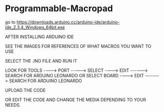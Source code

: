 # Programmable-Macropad

go to https://downloads.arduino.cc/arduino-ide/arduino-ide_2.3.4_Windows_64bit.exe


AFTER INSTALLING ARDUINO IDE

SEE THE IMAGES FOR REFERENCES OF WHAT MACROS YOU WANT TO USE


SELECT THE .INO FILE AND RUN IT

LOOK FOR TOOLS ----> PORT -----> SELECT ----> EDIT ------> SEARCH FOR ARDUINO LEONARDO
OR SELECT BOARD ----> EDIT -------> SEARCH FOR ARDUINO LEONARDO


UPLOAD THE CODE

OR EDIT THE CODE AND CHANGE THE MEDIA DEPENDING TO YOUR NEEDS. 
